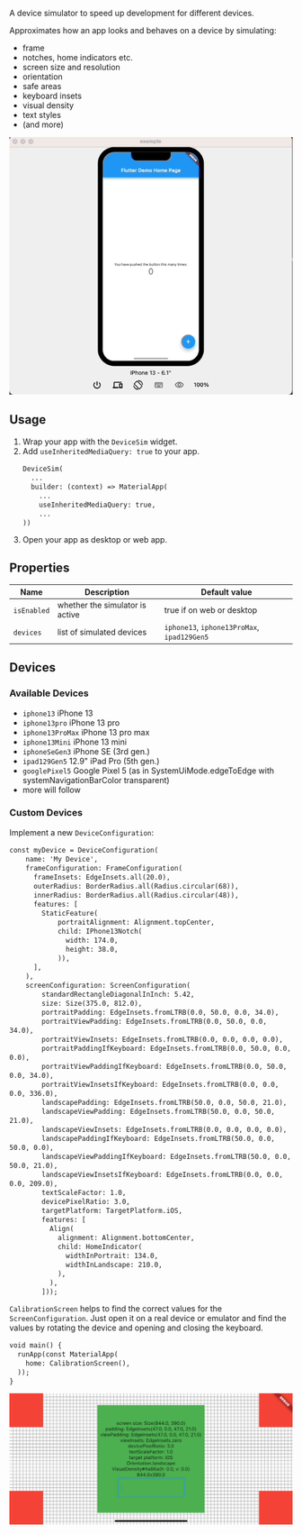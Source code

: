 A device simulator to speed up development for different devices.

Approximates how an app looks and behaves on a device by simulating:

- frame
- notches, home indicators etc.
- screen size and resolution
- orientation
- safe areas
- keyboard insets
- visual density
- text styles
- (and more)

![Sample](https://github.com/codecampn/device_sim/raw/main/device_sim.gif)

## Usage

1. Wrap your app with the `DeviceSim` widget.
2. Add `useInheritedMediaQuery: true` to your app.
    ```
    DeviceSim(
      ...
      builder: (context) => MaterialApp(
        ...
        useInheritedMediaQuery: true,
        ...      
    ))
    ```
3. Open your app as desktop or web app.

## Properties

| Name        | Description                     | Default value                               |
|-------------|---------------------------------|---------------------------------------------|
| `isEnabled` | whether the simulator is active | true if on web or desktop                   |
| `devices`   | list of simulated devices       | `iphone13`, `iphone13ProMax`, `ipad129Gen5` |

## Devices

### Available Devices

- `iphone13` iPhone 13
- `iphone13pro` iPhone 13 pro
- `iphone13ProMax` iPhone 13 pro max
- `iphone13Mini` iPhone 13 mini
- `iphoneSeGen3` iPhone SE (3rd gen.)
- `ipad129Gen5` 12.9" iPad Pro (5th gen.)
- `googlePixel5` Google Pixel 5 (as in SystemUiMode.edgeToEdge with systemNavigationBarColor transparent)
- more will follow


### Custom Devices

Implement a new `DeviceConfiguration`:

```
const myDevice = DeviceConfiguration(
    name: 'My Device',
    frameConfiguration: FrameConfiguration(
      frameInsets: EdgeInsets.all(20.0),
      outerRadius: BorderRadius.all(Radius.circular(68)),
      innerRadius: BorderRadius.all(Radius.circular(48)),
      features: [
        StaticFeature(
            portraitAlignment: Alignment.topCenter,
            child: IPhone13Notch(
              width: 174.0,
              height: 38.0,
            )),
      ],
    ),
    screenConfiguration: ScreenConfiguration(
        standardRectangleDiagonalInInch: 5.42,
        size: Size(375.0, 812.0),
        portraitPadding: EdgeInsets.fromLTRB(0.0, 50.0, 0.0, 34.0),
        portraitViewPadding: EdgeInsets.fromLTRB(0.0, 50.0, 0.0, 34.0),
        portraitViewInsets: EdgeInsets.fromLTRB(0.0, 0.0, 0.0, 0.0),
        portraitPaddingIfKeyboard: EdgeInsets.fromLTRB(0.0, 50.0, 0.0, 0.0),
        portraitViewPaddingIfKeyboard: EdgeInsets.fromLTRB(0.0, 50.0, 0.0, 34.0),
        portraitViewInsetsIfKeyboard: EdgeInsets.fromLTRB(0.0, 0.0, 0.0, 336.0),
        landscapePadding: EdgeInsets.fromLTRB(50.0, 0.0, 50.0, 21.0),
        landscapeViewPadding: EdgeInsets.fromLTRB(50.0, 0.0, 50.0, 21.0),
        landscapeViewInsets: EdgeInsets.fromLTRB(0.0, 0.0, 0.0, 0.0),
        landscapePaddingIfKeyboard: EdgeInsets.fromLTRB(50.0, 0.0, 50.0, 0.0),
        landscapeViewPaddingIfKeyboard: EdgeInsets.fromLTRB(50.0, 0.0, 50.0, 21.0),
        landscapeViewInsetsIfKeyboard: EdgeInsets.fromLTRB(0.0, 0.0, 0.0, 209.0),
        textScaleFactor: 1.0,
        devicePixelRatio: 3.0,
        targetPlatform: TargetPlatform.iOS,
        features: [
          Align(
            alignment: Alignment.bottomCenter,
            child: HomeIndicator(
              widthInPortrait: 134.0,
              widthInLandscape: 210.0,
            ),
          ),
        ]));
```

`CalibrationScreen` helps to find the correct values for the `ScreenConfiguration`. Just open it on a real device or emulator and find the values by rotating the device and opening and closing the keyboard. 

```
void main() {
  runApp(const MaterialApp(
    home: CalibrationScreen(),
  ));
}
```

<img src="https://github.com/codecampn/device_sim/raw/main/calibration_screen.png" width="700">
